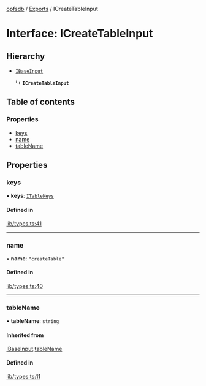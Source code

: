 [opfsdb](../README.md) / [Exports](../modules.md) / ICreateTableInput

# Interface: ICreateTableInput

## Hierarchy

- [`IBaseInput`](IBaseInput.md)

  ↳ **`ICreateTableInput`**

## Table of contents

### Properties

- [keys](ICreateTableInput.md#keys)
- [name](ICreateTableInput.md#name)
- [tableName](ICreateTableInput.md#tablename)

## Properties

### keys

• **keys**: [`ITableKeys`](../modules.md#itablekeys)

#### Defined in

[lib/types.ts:41](https://github.com/sliterok/opfsdb/blob/dev/lib/types.ts#L41)

___

### name

• **name**: ``"createTable"``

#### Defined in

[lib/types.ts:40](https://github.com/sliterok/opfsdb/blob/dev/lib/types.ts#L40)

___

### tableName

• **tableName**: `string`

#### Inherited from

[IBaseInput](IBaseInput.md).[tableName](IBaseInput.md#tablename)

#### Defined in

[lib/types.ts:11](https://github.com/sliterok/opfsdb/blob/dev/lib/types.ts#L11)
